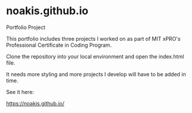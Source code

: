 # noakis.github.io

Portfolio Project

This portfolio includes three projects I worked on as part of MIT xPRO's Professional Certificate in Coding Program.

Clone the repository into your local environment and open the index.html file.

It needs more styling and more projects I develop will have to be added in time.

See it here:

https://noakis.github.io/


